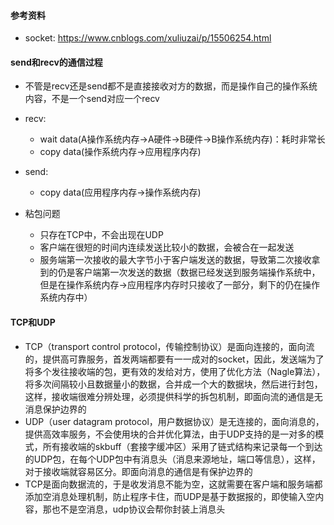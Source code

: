 #### 参考资料
* socket: https://www.cnblogs.com/xuliuzai/p/15506254.html

#### send和recv的通信过程
* 不管是recv还是send都不是直接接收对方的数据，而是操作自己的操作系统内容，不是一个send对应一个recv
* recv:
  * wait data(A操作系统内存->A硬件->B硬件->B操作系统内存)：耗时非常长
  * copy data(操作系统内存->应用程序内存)
* send:
  * copy data(应用程序内存->操作系统内存)

* 粘包问题
  * 只存在TCP中，不会出现在UDP
  * 客户端在很短的时间内连续发送比较小的数据，会被合在一起发送
  * 服务端第一次接收的最大字节小于客户端发送的数据，导致第二次接收拿到的仍是客户端第一次发送的数据（数据已经发送到服务端操作系统中，但是在操作系统内存->应用程序内存时只接收了一部分，剩下的仍在操作系统内存中）

#### TCP和UDP
* TCP（transport control protocol，传输控制协议）是面向连接的，面向流的，提供高可靠服务，首发两端都要有一一成对的socket，因此，发送端为了将多个发往接收端的包，更有效的发给对方，使用了优化方法（Nagle算法），将多次间隔较小且数据量小的数据，合并成一个大的数据块，然后进行封包，这样，接收端很难分辨处理，必须提供科学的拆包机制，即面向流的通信是无消息保护边界的
* UDP（user datagram protocol，用户数据协议）是无连接的，面向消息的，提供高效率服务，不会使用块的合并优化算法，由于UDP支持的是一对多的模式，所有接收端的skbuff（套接字缓冲区）采用了链式结构来记录每一个到达的UDP包，在每个UDP包中有消息头（消息来源地址，端口等信息），这样，对于接收端就容易区分。即面向消息的通信是有保护边界的
* TCP是面向数据流的，于是收发消息不能为空，这就需要在客户端和服务端都添加空消息处理机制，防止程序卡住，而UDP是基于数据报的，即使输入空内容，那也不是空消息，udp协议会帮你封装上消息头